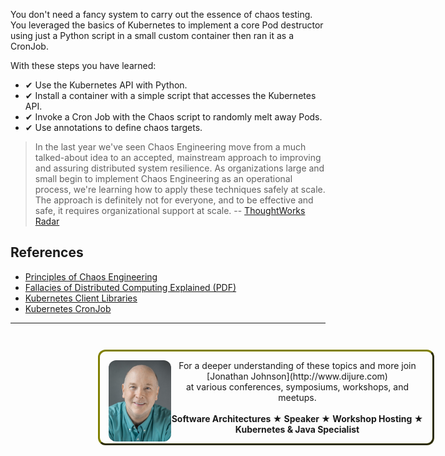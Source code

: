You don't need a fancy system to carry out the essence of chaos testing. You leveraged the basics of Kubernetes to implement a core Pod destructor using just a Python script in a small custom container then ran it as a CronJob.

With these steps you have learned:

- &#x2714; Use the Kubernetes API with Python.
- &#x2714; Install a container with a simple script that accesses the Kubernetes API.
- &#x2714; Invoke a Cron Job with the Chaos script to randomly melt away Pods.
- &#x2714; Use annotations to define chaos targets.

> In the last year we've seen Chaos Engineering move from a much talked-about idea to an accepted, mainstream approach to improving and assuring distributed system resilience. As organizations large and small begin to implement Chaos Engineering as an operational process, we're learning how to apply these techniques safely at scale. The approach is definitely not for everyone, and to be effective and safe, it requires organizational support at scale. -- [ThoughtWorks Radar](https://www.thoughtworks.com/radar/techniques/chaos-engineering)

## References ##

- [Principles of Chaos Engineering](http://principlesofchaos.org/)
- [Fallacies of Distributed Computing Explained (PDF)](http://www.rgoarchitects.com/Files/fallacies.pdf)
- [Kubernetes Client Libraries](https://kubernetes.io/docs/reference/using-api/client-libraries/)
- [Kubernetes CronJob](https://kubernetes.io/docs/concepts/workloads/controllers/cron-jobs/)

------
<p style="width: 100%; text-align: center; padding: 1em; margin: 3em; margin-left: 10em; margin-right: 10em; border-; 1px; border-color: olive;  border-radius: 12px; border-style:outset">
<img align="left" src="./assets/jonathan-johnson.jpg" width="100" style="border-radius: 12px">
For a deeper understanding of these topics and more join <br>[Jonathan Johnson](http://www.dijure.com)<br> at various conferences, symposiums, workshops, and meetups.
<br><br>
<b>Software Architectures ★ Speaker ★ Workshop Hosting ★ Kubernetes & Java Specialist</b>
</p>
